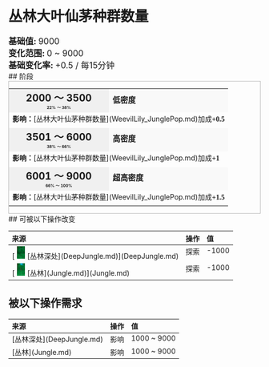 # 丛林大叶仙茅种群数量  
  
<div style="font-size:1.2em"><b>基础值: </b> 9000 </div>  
<div style="font-size:1.2em"><b>变化范围: </b> 0 ~ 9000 </div>  
<div style="font-size:1.2em"><b>基础变化率: </b> +0.5 / 每15分钟 </div>  
## 阶段  
<div  style="border:1px solid #BBB"><table><tr style="height:2em;"><td style="background-color:#F0F0F0;text-align:center;width:180px;font-size:1.4em;font-weight:bold;vertical-align:middle;"><div>2000 ～ 3500<div><div style="font-size:0.4em">22% ～ 38%</div></td><td colspan=2 style="font-size:1.1em;vertical-align:middle;background-color:#F9F9F9;"><div><b>低密度</b></div><div style="font-size:0.8em;padding-top:4px;"></div></td></tr><tr><td colspan=2><b>影响：</b>[丛林大叶仙茅种群数量](WeevilLily_JunglePop.md)加成<span style="font-family:ui-monospace"><b>+0.5</b></span></td></tr><tr><td colspan=2></td></tr><tr style="height:2em;"><td style="background-color:#F0F0F0;text-align:center;width:180px;font-size:1.4em;font-weight:bold;vertical-align:middle;"><div>3501 ～ 6000<div><div style="font-size:0.4em">38% ～ 66%</div></td><td colspan=2 style="font-size:1.1em;vertical-align:middle;background-color:#F9F9F9;"><div><b>高密度</b></div><div style="font-size:0.8em;padding-top:4px;"></div></td></tr><tr><td colspan=2><b>影响：</b>[丛林大叶仙茅种群数量](WeevilLily_JunglePop.md)加成<span style="font-family:ui-monospace"><b>+1</b></span></td></tr><tr><td colspan=2></td></tr><tr style="height:2em;"><td style="background-color:#F0F0F0;text-align:center;width:180px;font-size:1.4em;font-weight:bold;vertical-align:middle;"><div>6001 ～ 9000<div><div style="font-size:0.4em">66% ～ 100%</div></td><td colspan=2 style="font-size:1.1em;vertical-align:middle;background-color:#F9F9F9;"><div><b>超高密度</b></div><div style="font-size:0.8em;padding-top:4px;"></div></td></tr><tr><td colspan=2><b>影响：</b>[丛林大叶仙茅种群数量](WeevilLily_JunglePop.md)加成<span style="font-family:ui-monospace"><b>+1.5</b></span></td></tr><tr><td colspan=2></td></tr></table></div>  
## 可被以下操作改变  
<style>
        .table7792 th,td{
            text-align:left;
            vertical-align:top;
        }
        </style><table class="table table-bordered table7792" data-toggle="table"  ><thead style=""><tr ><th  style=""  >来源</th><th  style=""  >操作</th><th  style=""  data-sortable="true"  >值</th></tr></thead><tr ><td  style=""  >[<div style="width:25px;display:inline-block;text-align:center"><img decoding="async" src="../wiki/Sprite/DeepJungle.png" href="a.md" style="max-width:25px;max-height:25px;"></div>[丛林深处](DeepJungle.md)](DeepJungle.md)</td><td  style=""  >探索</td><td  style=""  >-1000</td></tr><tr ><td  style=""  >[<div style="width:25px;display:inline-block;text-align:center"><img decoding="async" src="../wiki/Sprite/Jungle.png" href="a.md" style="max-width:25px;max-height:25px;"></div>[丛林](Jungle.md)](Jungle.md)</td><td  style=""  >探索</td><td  style=""  >-1000</td></tr></tbody></table>  
  
## 被以下操作需求  
<style>
        .table2120 th,td{
            text-align:left;
            vertical-align:top;
        }
        </style><table class="table table-bordered table2120" data-toggle="table"  ><thead style=""><tr ><th  style=""  >来源</th><th  style=""  >操作</th><th  style=""  >值</th></tr></thead><tr ><td  style=""  >[丛林深处](DeepJungle.md)</td><td  style=""  >影响</td><td  style=""  >1000 ~ 9000</td></tr><tr ><td  style=""  >[丛林](Jungle.md)</td><td  style=""  >影响</td><td  style=""  >1000 ~ 9000</td></tr></tbody></table>  
  


<script>document.title="丛林大叶仙茅种群数量 - 卡牌生存百科 Card Survival Wiki";</script>